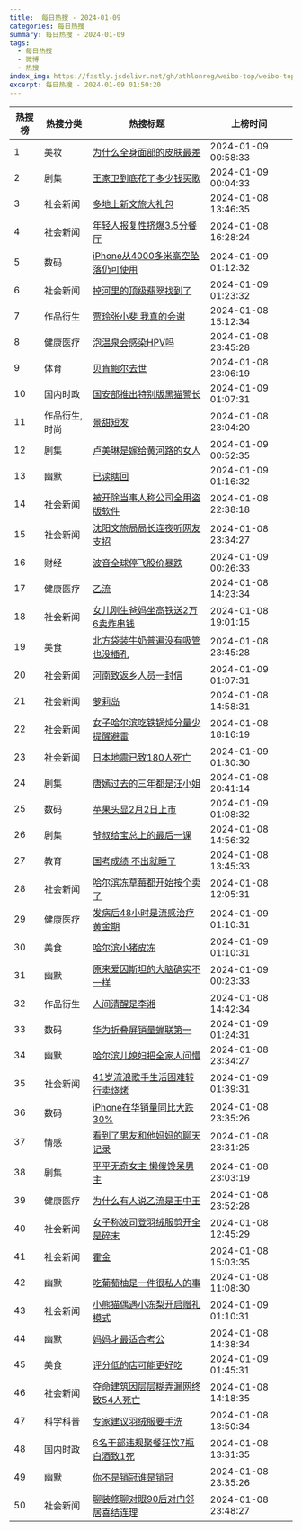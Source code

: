 ```yaml
---
title:  每日热搜 - 2024-01-09
categories: 每日热搜
summary: 每日热搜 - 2024-01-09
tags:
  - 每日热搜
  - 微博
  - 热搜
index_img: https://fastly.jsdelivr.net/gh/athlonreg/weibo-top/weibo-top.jpeg
excerpt: 每日热搜 - 2024-01-09 01:50:20
---
```


| 热搜榜 | 热搜分类 | 热搜标题 | 上榜时间 |
| --- | --- | --- | --- |
| 1 | 美妆 | [为什么全身面部的皮肤最差](https://s.weibo.com/weibo%3Fq%3D%2523%E4%B8%BA%E4%BB%80%E4%B9%88%E5%85%A8%E8%BA%AB%E9%9D%A2%E9%83%A8%E7%9A%84%E7%9A%AE%E8%82%A4%E6%9C%80%E5%B7%AE%2523) | 2024-01-09 00:58:33 | 
| 2 | 剧集 | [王家卫到底花了多少钱买歌](https://s.weibo.com/weibo%3Fq%3D%2523%E7%8E%8B%E5%AE%B6%E5%8D%AB%E5%88%B0%E5%BA%95%E8%8A%B1%E4%BA%86%E5%A4%9A%E5%B0%91%E9%92%B1%E4%B9%B0%E6%AD%8C%2523) | 2024-01-09 00:04:33 | 
| 3 | 社会新闻 | [多地上新文旅大礼包](https://s.weibo.com/weibo%3Fq%3D%2523%E5%A4%9A%E5%9C%B0%E4%B8%8A%E6%96%B0%E6%96%87%E6%97%85%E5%A4%A7%E7%A4%BC%E5%8C%85%2523) | 2024-01-08 13:46:35 | 
| 4 | 社会新闻 | [年轻人报复性挤爆3.5分餐厅](https://s.weibo.com/weibo%3Fq%3D%2523%E5%B9%B4%E8%BD%BB%E4%BA%BA%E6%8A%A5%E5%A4%8D%E6%80%A7%E6%8C%A4%E7%88%863.5%E5%88%86%E9%A4%90%E5%8E%85%2523) | 2024-01-08 16:28:24 | 
| 5 | 数码 | [iPhone从4000多米高空坠落仍可使用](https://s.weibo.com/weibo%3Fq%3D%2523iPhone%E4%BB%8E4000%E5%A4%9A%E7%B1%B3%E9%AB%98%E7%A9%BA%E5%9D%A0%E8%90%BD%E4%BB%8D%E5%8F%AF%E4%BD%BF%E7%94%A8%2523) | 2024-01-09 01:12:32 | 
| 6 | 社会新闻 | [掉河里的顶级翡翠找到了](https://s.weibo.com/weibo%3Fq%3D%2523%E6%8E%89%E6%B2%B3%E9%87%8C%E7%9A%84%E9%A1%B6%E7%BA%A7%E7%BF%A1%E7%BF%A0%E6%89%BE%E5%88%B0%E4%BA%86%2523) | 2024-01-09 01:23:32 | 
| 7 | 作品衍生 | [贾玲张小斐 我真的会谢](https://s.weibo.com/weibo%3Fq%3D%2523%E8%B4%BE%E7%8E%B2%E5%BC%A0%E5%B0%8F%E6%96%90%20%E6%88%91%E7%9C%9F%E7%9A%84%E4%BC%9A%E8%B0%A2%2523) | 2024-01-08 15:12:34 | 
| 8 | 健康医疗 | [泡温泉会感染HPV吗](https://s.weibo.com/weibo%3Fq%3D%2523%E6%B3%A1%E6%B8%A9%E6%B3%89%E4%BC%9A%E6%84%9F%E6%9F%93HPV%E5%90%97%2523) | 2024-01-08 23:45:28 | 
| 9 | 体育 | [贝肯鲍尔去世](https://s.weibo.com/weibo%3Fq%3D%2523%E8%B4%9D%E8%82%AF%E9%B2%8D%E5%B0%94%E5%8E%BB%E4%B8%96%2523) | 2024-01-08 23:06:19 | 
| 10 | 国内时政 | [国安部推出特别版黑猫警长](https://s.weibo.com/weibo%3Fq%3D%2523%E5%9B%BD%E5%AE%89%E9%83%A8%E6%8E%A8%E5%87%BA%E7%89%B9%E5%88%AB%E7%89%88%E9%BB%91%E7%8C%AB%E8%AD%A6%E9%95%BF%2523) | 2024-01-09 01:07:31 | 
| 11 | 作品衍生,时尚 | [景甜短发](https://s.weibo.com/weibo%3Fq%3D%2523%E6%99%AF%E7%94%9C%E7%9F%AD%E5%8F%91%2523) | 2024-01-08 23:04:20 | 
| 12 | 剧集 | [卢美琳是嫁给黄河路的女人](https://s.weibo.com/weibo%3Fq%3D%2523%E5%8D%A2%E7%BE%8E%E7%90%B3%E6%98%AF%E5%AB%81%E7%BB%99%E9%BB%84%E6%B2%B3%E8%B7%AF%E7%9A%84%E5%A5%B3%E4%BA%BA%2523) | 2024-01-09 00:52:35 | 
| 13 | 幽默 | [已读瞎回](https://s.weibo.com/weibo%3Fq%3D%2523%E5%B7%B2%E8%AF%BB%E7%9E%8E%E5%9B%9E%2523) | 2024-01-09 01:16:32 | 
| 14 | 社会新闻 | [被开除当事人称公司全用盗版软件](https://s.weibo.com/weibo%3Fq%3D%2523%E8%A2%AB%E5%BC%80%E9%99%A4%E5%BD%93%E4%BA%8B%E4%BA%BA%E7%A7%B0%E5%85%AC%E5%8F%B8%E5%85%A8%E7%94%A8%E7%9B%97%E7%89%88%E8%BD%AF%E4%BB%B6%2523) | 2024-01-08 22:38:18 | 
| 15 | 社会新闻 | [沈阳文旅局局长连夜听网友支招](https://s.weibo.com/weibo%3Fq%3D%2523%E6%B2%88%E9%98%B3%E6%96%87%E6%97%85%E5%B1%80%E5%B1%80%E9%95%BF%E8%BF%9E%E5%A4%9C%E5%90%AC%E7%BD%91%E5%8F%8B%E6%94%AF%E6%8B%9B%2523) | 2024-01-08 23:34:27 | 
| 16 | 财经 | [波音全球停飞股价暴跌](https://s.weibo.com/weibo%3Fq%3D%2523%E6%B3%A2%E9%9F%B3%E5%85%A8%E7%90%83%E5%81%9C%E9%A3%9E%E8%82%A1%E4%BB%B7%E6%9A%B4%E8%B7%8C%2523) | 2024-01-09 00:26:33 | 
| 17 | 健康医疗 | [乙流](https://s.weibo.com/weibo%3Fq%3D%2523%E4%B9%99%E6%B5%81%2523) | 2024-01-08 14:23:34 | 
| 18 | 社会新闻 | [女儿刚生爸妈坐高铁送2万6卖炸串钱](https://s.weibo.com/weibo%3Fq%3D%2523%E5%A5%B3%E5%84%BF%E5%88%9A%E7%94%9F%E7%88%B8%E5%A6%88%E5%9D%90%E9%AB%98%E9%93%81%E9%80%812%E4%B8%876%E5%8D%96%E7%82%B8%E4%B8%B2%E9%92%B1%2523) | 2024-01-08 19:01:15 | 
| 19 | 美食 | [北方袋装牛奶普遍没有吸管也没插孔](https://s.weibo.com/weibo%3Fq%3D%2523%E5%8C%97%E6%96%B9%E8%A2%8B%E8%A3%85%E7%89%9B%E5%A5%B6%E6%99%AE%E9%81%8D%E6%B2%A1%E6%9C%89%E5%90%B8%E7%AE%A1%E4%B9%9F%E6%B2%A1%E6%8F%92%E5%AD%94%2523) | 2024-01-08 23:45:28 | 
| 20 | 社会新闻 | [河南致返乡人员一封信](https://s.weibo.com/weibo%3Fq%3D%2523%E6%B2%B3%E5%8D%97%E8%87%B4%E8%BF%94%E4%B9%A1%E4%BA%BA%E5%91%98%E4%B8%80%E5%B0%81%E4%BF%A1%2523) | 2024-01-09 01:07:31 | 
| 21 | 社会新闻 | [萝莉岛](https://s.weibo.com/weibo%3Fq%3D%2523%E8%90%9D%E8%8E%89%E5%B2%9B%2523) | 2024-01-08 14:58:31 | 
| 22 | 社会新闻 | [女子哈尔滨吃铁锅炖分量少提醒避雷](https://s.weibo.com/weibo%3Fq%3D%2523%E5%A5%B3%E5%AD%90%E5%93%88%E5%B0%94%E6%BB%A8%E5%90%83%E9%93%81%E9%94%85%E7%82%96%E5%88%86%E9%87%8F%E5%B0%91%E6%8F%90%E9%86%92%E9%81%BF%E9%9B%B7%2523) | 2024-01-08 18:16:19 | 
| 23 | 社会新闻 | [日本地震已致180人死亡](https://s.weibo.com/weibo%3Fq%3D%2523%E6%97%A5%E6%9C%AC%E5%9C%B0%E9%9C%87%E5%B7%B2%E8%87%B4180%E4%BA%BA%E6%AD%BB%E4%BA%A1%2523) | 2024-01-09 01:30:30 | 
| 24 | 剧集 | [唐嫣过去的三年都是汪小姐](https://s.weibo.com/weibo%3Fq%3D%2523%E5%94%90%E5%AB%A3%E8%BF%87%E5%8E%BB%E7%9A%84%E4%B8%89%E5%B9%B4%E9%83%BD%E6%98%AF%E6%B1%AA%E5%B0%8F%E5%A7%90%2523) | 2024-01-08 20:41:14 | 
| 25 | 数码 | [苹果头显2月2日上市](https://s.weibo.com/weibo%3Fq%3D%2523%E8%8B%B9%E6%9E%9C%E5%A4%B4%E6%98%BE2%E6%9C%882%E6%97%A5%E4%B8%8A%E5%B8%82%2523) | 2024-01-09 01:08:32 | 
| 26 | 剧集 | [爷叔给宝总上的最后一课](https://s.weibo.com/weibo%3Fq%3D%2523%E7%88%B7%E5%8F%94%E7%BB%99%E5%AE%9D%E6%80%BB%E4%B8%8A%E7%9A%84%E6%9C%80%E5%90%8E%E4%B8%80%E8%AF%BE%2523) | 2024-01-08 14:56:32 | 
| 27 | 教育 | [国考成绩 不出就睡了](https://s.weibo.com/weibo%3Fq%3D%2523%E5%9B%BD%E8%80%83%E6%88%90%E7%BB%A9%20%E4%B8%8D%E5%87%BA%E5%B0%B1%E7%9D%A1%E4%BA%86%2523) | 2024-01-08 13:45:33 | 
| 28 | 社会新闻 | [哈尔滨冻草莓都开始按个卖了](https://s.weibo.com/weibo%3Fq%3D%2523%E5%93%88%E5%B0%94%E6%BB%A8%E5%86%BB%E8%8D%89%E8%8E%93%E9%83%BD%E5%BC%80%E5%A7%8B%E6%8C%89%E4%B8%AA%E5%8D%96%E4%BA%86%2523) | 2024-01-08 12:05:31 | 
| 29 | 健康医疗 | [发病后48小时是流感治疗黄金期](https://s.weibo.com/weibo%3Fq%3D%2523%E5%8F%91%E7%97%85%E5%90%8E48%E5%B0%8F%E6%97%B6%E6%98%AF%E6%B5%81%E6%84%9F%E6%B2%BB%E7%96%97%E9%BB%84%E9%87%91%E6%9C%9F%2523) | 2024-01-09 01:10:31 | 
| 30 | 美食 | [哈尔滨小猪皮冻](https://s.weibo.com/weibo%3Fq%3D%2523%E5%93%88%E5%B0%94%E6%BB%A8%E5%B0%8F%E7%8C%AA%E7%9A%AE%E5%86%BB%2523) | 2024-01-09 01:10:31 | 
| 31 | 幽默 | [原来爱因斯坦的大脑确实不一样](https://s.weibo.com/weibo%3Fq%3D%2523%E5%8E%9F%E6%9D%A5%E7%88%B1%E5%9B%A0%E6%96%AF%E5%9D%A6%E7%9A%84%E5%A4%A7%E8%84%91%E7%A1%AE%E5%AE%9E%E4%B8%8D%E4%B8%80%E6%A0%B7%2523) | 2024-01-09 00:23:33 | 
| 32 | 作品衍生 | [人间清醒是李湘](https://s.weibo.com/weibo%3Fq%3D%2523%E4%BA%BA%E9%97%B4%E6%B8%85%E9%86%92%E6%98%AF%E6%9D%8E%E6%B9%98%2523) | 2024-01-08 14:42:34 | 
| 33 | 数码 | [华为折叠屏销量蝉联第一](https://s.weibo.com/weibo%3Fq%3D%2523%E5%8D%8E%E4%B8%BA%E6%8A%98%E5%8F%A0%E5%B1%8F%E9%94%80%E9%87%8F%E8%9D%89%E8%81%94%E7%AC%AC%E4%B8%80%2523) | 2024-01-09 01:24:31 | 
| 34 | 幽默 | [哈尔滨儿媳妇把全家人问懵](https://s.weibo.com/weibo%3Fq%3D%2523%E5%93%88%E5%B0%94%E6%BB%A8%E5%84%BF%E5%AA%B3%E5%A6%87%E6%8A%8A%E5%85%A8%E5%AE%B6%E4%BA%BA%E9%97%AE%E6%87%B5%2523) | 2024-01-08 23:34:27 | 
| 35 | 社会新闻 | [41岁流浪歌手生活困难转行卖烧烤](https://s.weibo.com/weibo%3Fq%3D%252341%E5%B2%81%E6%B5%81%E6%B5%AA%E6%AD%8C%E6%89%8B%E7%94%9F%E6%B4%BB%E5%9B%B0%E9%9A%BE%E8%BD%AC%E8%A1%8C%E5%8D%96%E7%83%A7%E7%83%A4%2523) | 2024-01-09 01:39:31 | 
| 36 | 数码 | [iPhone在华销量同比大跌30%](https://s.weibo.com/weibo%3Fq%3D%2523iPhone%E5%9C%A8%E5%8D%8E%E9%94%80%E9%87%8F%E5%90%8C%E6%AF%94%E5%A4%A7%E8%B7%8C30%25%2523) | 2024-01-08 23:35:26 | 
| 37 | 情感 | [看到了男友和他妈妈的聊天记录](https://s.weibo.com/weibo%3Fq%3D%2523%E7%9C%8B%E5%88%B0%E4%BA%86%E7%94%B7%E5%8F%8B%E5%92%8C%E4%BB%96%E5%A6%88%E5%A6%88%E7%9A%84%E8%81%8A%E5%A4%A9%E8%AE%B0%E5%BD%95%2523) | 2024-01-08 23:31:25 | 
| 38 | 剧集 | [平平无奇女主 懒傻馋呆男主](https://s.weibo.com/weibo%3Fq%3D%2523%E5%B9%B3%E5%B9%B3%E6%97%A0%E5%A5%87%E5%A5%B3%E4%B8%BB%20%E6%87%92%E5%82%BB%E9%A6%8B%E5%91%86%E7%94%B7%E4%B8%BB%2523) | 2024-01-08 23:03:19 | 
| 39 | 健康医疗 | [为什么有人说乙流是王中王](https://s.weibo.com/weibo%3Fq%3D%2523%E4%B8%BA%E4%BB%80%E4%B9%88%E6%9C%89%E4%BA%BA%E8%AF%B4%E4%B9%99%E6%B5%81%E6%98%AF%E7%8E%8B%E4%B8%AD%E7%8E%8B%2523) | 2024-01-08 23:52:28 | 
| 40 | 社会新闻 | [女子称波司登羽绒服剪开全是碎末](https://s.weibo.com/weibo%3Fq%3D%2523%E5%A5%B3%E5%AD%90%E7%A7%B0%E6%B3%A2%E5%8F%B8%E7%99%BB%E7%BE%BD%E7%BB%92%E6%9C%8D%E5%89%AA%E5%BC%80%E5%85%A8%E6%98%AF%E7%A2%8E%E6%9C%AB%2523) | 2024-01-08 12:45:29 | 
| 41 | 社会新闻 | [霍金](https://s.weibo.com/weibo%3Fq%3D%2523%E9%9C%8D%E9%87%91%2523) | 2024-01-08 15:03:35 | 
| 42 | 幽默 | [吃葡萄柚是一件很私人的事](https://s.weibo.com/weibo%3Fq%3D%2523%E5%90%83%E8%91%A1%E8%90%84%E6%9F%9A%E6%98%AF%E4%B8%80%E4%BB%B6%E5%BE%88%E7%A7%81%E4%BA%BA%E7%9A%84%E4%BA%8B%2523) | 2024-01-08 11:08:30 | 
| 43 | 社会新闻 | [小熊猫偶遇小冻梨开启赠礼模式](https://s.weibo.com/weibo%3Fq%3D%2523%E5%B0%8F%E7%86%8A%E7%8C%AB%E5%81%B6%E9%81%87%E5%B0%8F%E5%86%BB%E6%A2%A8%E5%BC%80%E5%90%AF%E8%B5%A0%E7%A4%BC%E6%A8%A1%E5%BC%8F%2523) | 2024-01-09 01:10:31 | 
| 44 | 幽默 | [妈妈才最适合考公](https://s.weibo.com/weibo%3Fq%3D%2523%E5%A6%88%E5%A6%88%E6%89%8D%E6%9C%80%E9%80%82%E5%90%88%E8%80%83%E5%85%AC%2523) | 2024-01-08 14:38:34 | 
| 45 | 美食 | [评分低的店可能更好吃](https://s.weibo.com/weibo%3Fq%3D%2523%E8%AF%84%E5%88%86%E4%BD%8E%E7%9A%84%E5%BA%97%E5%8F%AF%E8%83%BD%E6%9B%B4%E5%A5%BD%E5%90%83%2523) | 2024-01-09 01:45:31 | 
| 46 | 社会新闻 | [夺命建筑因层层糊弄漏网终致54人死亡](https://s.weibo.com/weibo%3Fq%3D%2523%E5%A4%BA%E5%91%BD%E5%BB%BA%E7%AD%91%E5%9B%A0%E5%B1%82%E5%B1%82%E7%B3%8A%E5%BC%84%E6%BC%8F%E7%BD%91%E7%BB%88%E8%87%B454%E4%BA%BA%E6%AD%BB%E4%BA%A1%2523) | 2024-01-08 14:18:35 | 
| 47 | 科学科普 | [专家建议羽绒服要手洗](https://s.weibo.com/weibo%3Fq%3D%2523%E4%B8%93%E5%AE%B6%E5%BB%BA%E8%AE%AE%E7%BE%BD%E7%BB%92%E6%9C%8D%E8%A6%81%E6%89%8B%E6%B4%97%2523) | 2024-01-08 13:50:34 | 
| 48 | 国内时政 | [6名干部违规聚餐狂饮7瓶白酒致1死](https://s.weibo.com/weibo%3Fq%3D%25236%E5%90%8D%E5%B9%B2%E9%83%A8%E8%BF%9D%E8%A7%84%E8%81%9A%E9%A4%90%E7%8B%82%E9%A5%AE7%E7%93%B6%E7%99%BD%E9%85%92%E8%87%B41%E6%AD%BB%2523) | 2024-01-08 13:31:35 | 
| 49 | 幽默 | [你不是销冠谁是销冠](https://s.weibo.com/weibo%3Fq%3D%2523%E4%BD%A0%E4%B8%8D%E6%98%AF%E9%94%80%E5%86%A0%E8%B0%81%E6%98%AF%E9%94%80%E5%86%A0%2523) | 2024-01-08 23:35:26 | 
| 50 | 社会新闻 | [聊装修聊对眼90后对门邻居喜结连理](https://s.weibo.com/weibo%3Fq%3D%2523%E8%81%8A%E8%A3%85%E4%BF%AE%E8%81%8A%E5%AF%B9%E7%9C%BC90%E5%90%8E%E5%AF%B9%E9%97%A8%E9%82%BB%E5%B1%85%E5%96%9C%E7%BB%93%E8%BF%9E%E7%90%86%2523) | 2024-01-08 23:48:27 | 
